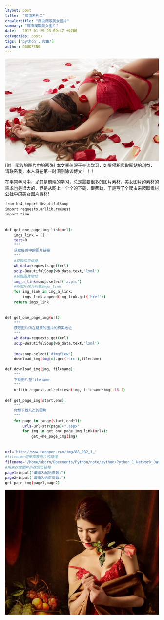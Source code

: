 ```yaml
---
layout: post
title:  "爬虫系列二"
crawlertitle: "爬虫爬取美女图片"
summary: "爬虫爬取美女图片"
date:   2017-01-29 23:09:47 +0700
categories: posts
tags: ['python','爬虫']
author: QGUOFENG
---
```

![图片](/assets/active_images/img1.jpg)[附上爬取的图片中的两张]
本文章仅限于交流学习，如果侵犯爬取网站的利益，请联系我，本人将在第一时间删除该博文！！！

在平常学习中，尤其是前端的学习，总是需要很多的图片素材，美女图片的素材的需求也是很大的，但是从网上一个个的下载，很费劲，于是写了个爬虫来爬取素材公社中的美女图片素材!

<!--more-->
```bash
from bs4 import BeautifulSoup
import requests,urllib.request
import time


def get_one_page_img_link(url):
    imgs_link = []
    test=0
    """
    获取每页中的图片链接
    """
    #获取网页信息
    wb_data=requests.get(url)
    soup=BeautifulSoup(wb_data.text,'lxml')
    #获取图片地址
    img_a_link=soup.select('a.pic')
    #将图片存入列表imgs_link
    for img_link in img_a_link:
        imgs_link.append(img_link.get('href'))
    return imgs_link


def get_one_page_img(url):
    """
    获取图片所在链接的图片的真实地址
    """
    wb_data=requests.get(url)
    soup=BeautifulSoup(wb_data.text,'lxml')

    img=soup.select('#imgView')
    download_img(img[0].get('src'),filename)

def download_img(img, filename):
    """
    下载图片至filename
    """
    urllib.request.urlretrieve(img, filename+img[-16:])

def get_page_img(start,end):
    """
    你想下载几页的图片
    """
    for page in range(start,end+1):
        urls=url+str(page)+".aspx"
        for img in get_one_page_img_link(urls):
            get_one_page_img(img)


url='http://www.tooopen.com/img/88_282_1_'
#filename用来存放图片的路径
filename='/home/nborn/Documents/Python/note/python/Python_1_Network_Data_Collection/Other/one_weeks/3/img/img'
#用来存放图片所在网页链接
page1=input("请输入起始页数:")
page2=input("请输入结束页数:")
get_page_img(page1,page2)
```

![图片](/assets/active_images/img2.jpg)
